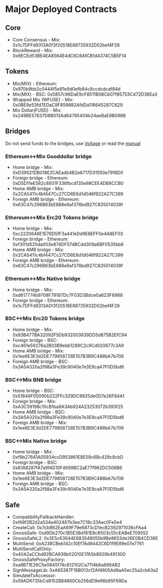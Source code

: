# Major Deployed Contracts

## Core

* Core Consensus - Mix: 0x1c7DFFd9313A0f3f20518E88735932D02bef4F28
* BlockReward - Mix: 0x9ECEd53BE4EA8564E4dC6C6AfCB1d4374C5B5F14

## Tokens

* Mix(MIX) - Ethereum: 0x970b9bb2c0444f5e81e9d0efb84c8ccdcdcaf84d
* Mix(MIX) - BSC: 0x5857c96DaE9cF8511B08Cb07f85753C472D36Ea3
* Wrapped Mix (WFUSE) - Mix: 0x0BE9e53fd7EDaC9F859882AfdDa116645287C629
* Mix Dollar(FUSD) - Mix: 0x249BE57637D8B013Ad64785404b24aeBaE9B098B

## Bridges

Do not send funds to the bridges, use [Voltage](https://voltage.finance) or read the [manual](../../understanding-fuse/getting-started-with-fuse/asset-bridges-to-other-chains.md)

### Ethereum<->Mix Gooddollar bridge

* Home bridge - Mix: 0xD39021DB018E2CAEadb4B2e6717D31550e7918D0
* Foreign bridge - Ethereum: 0xD5D11eE582c8931F336fbcd135e98CEE4DB8CCB0
* Home AMB bridge - Mix: 0x2CA5411c4bf447Cc27CD6E6d1d046f922A27C399
* Foreign AMB bridge - Ethereum: 0x63C47c296B63bE888e9af376bd927C835014039f

### Ethereum<->Mix Erc20 Tokens bridge

* Home bridge - Mix: 0xc2220646E1E76D5fF3a441eDd9E8EFF0e4A8EF03
* Foreign bridge - Ethereum: 0xf301d525da003e874DF574BCdd309a6BF0535bb6
* Home AMB bridge - Mix: 0x2CA5411c4bf447Cc27CD6E6d1d046f922A27C399
* Foreign AMB bridge - Ethereum: 0x63C47c296B63bE888e9af376bd927C835014039f

### Ethereum<->Mix Native bridge

* Home bridge - Mix: 0xd617774b9708F79187Dc7F03D3Bdce0a623F6988
* Foreign bridge - Ethereum: 0x1c7DFFd9313A0f3f20518E88735932D02bef4F28

### BSC<->Mix Erc20 Tokens bridge

* Home bridge - Mix: 0x93B477BA32092F5Db932003639DD5d875B2EfC94
* Foreign bridge - BSC: 0xc461e59276a2B03B9ebb1289C2c9Cd020677c3A9
* Home AMB bridge - Mix: 0x1ee6E3E3d2DE779858728E157B3B9C488bA7b706
* Foreign AMB bridge - BSC: 0x3A5A320a2f98a3Fe39c9040e7e3E9caA7F0D5bd6

### BSC<->Mix BNB bridge

* Home bridge - BSC: 0x51849F05090b222FFc329DC8825de0D7e26F84A1
* Foreign bridge - Mix: 0xA3C59198c10cB1ba9A3Ab924A23253072b393f25
* Home AMB bridge - BSC: 0x3A5A320a2f98a3Fe39c9040e7e3E9caA7F0D5bd6
* Foreign AMB bridge - Mix: 0x1ee6E3E3d2DE779858728E157B3B9C488bA7b706

### BSC<->Mix Native bridge

* Home bridge - Mix: 0xf9b276A1A05934ccD953861E8E59c6Bc428c8cbD
* Foreign bridge - BSC: 0x61A8287fA7a9f4D10F4699BC2aE77f962DC508B6
* Home AMB bridge - Mix: 0x1ee6E3E3d2DE779858728E157B3B9C488bA7b706
* Foreign AMB bridge - BSC: 0x3A5A320a2f98a3Fe39c9040e7e3E9caA7F0D5bd6

## Safe

* CompatibilityFallbackHandler: 0xf48f2B2d2a534e402487b3ee7C18c33Aec0Fe5e4
* CreateCall: 0x7cbB62EaA69F79e6873cD1ecB2392971036cFAa4
* GnosisSafe: 0xd9Db270c1B5E3Bd161E8c8503c55cEABeE709552
* GnosisSafeL2: 0x3E5c63644E683549055b9Be8653de26E0B4CD36E
* MultiSend: 0xA238CBeb142c10Ef7Ad8442C6D1f9E89e07e7761
* MultiSendCallOnly: 0x40A2aCCbd92BCA938b02010E17A5b8929b49130D
* GnosisSafeProxyFactory: 0xa6B71E26C5e0845f74c812102Ca7114b6a896AB2
* SignMessageLib: 0xA65387F16B013cf2Af4605Ad8aA5ec25a2cbA3a2
* SimulateTxAccessor: 0x59AD6735bCd8152B84860Cb256dD9e96b85F69Da

##

